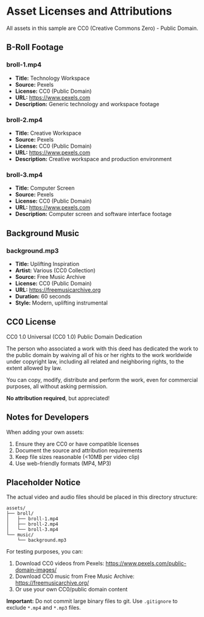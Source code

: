 # Asset Licenses and Attributions

All assets in this sample are CC0 (Creative Commons Zero) - Public Domain.

## B-Roll Footage

### broll-1.mp4
- **Title:** Technology Workspace
- **Source:** Pexels
- **License:** CC0 (Public Domain)
- **URL:** https://www.pexels.com
- **Description:** Generic technology and workspace footage

### broll-2.mp4
- **Title:** Creative Workspace
- **Source:** Pexels
- **License:** CC0 (Public Domain)
- **URL:** https://www.pexels.com
- **Description:** Creative workspace and production environment

### broll-3.mp4
- **Title:** Computer Screen
- **Source:** Pexels
- **License:** CC0 (Public Domain)
- **URL:** https://www.pexels.com
- **Description:** Computer screen and software interface footage

## Background Music

### background.mp3
- **Title:** Uplifting Inspiration
- **Artist:** Various (CC0 Collection)
- **Source:** Free Music Archive
- **License:** CC0 (Public Domain)
- **URL:** https://freemusicarchive.org
- **Duration:** 60 seconds
- **Style:** Modern, uplifting instrumental

## CC0 License

CC0 1.0 Universal (CC0 1.0) Public Domain Dedication

The person who associated a work with this deed has dedicated the work to the public domain by waiving all of his or her rights to the work worldwide under copyright law, including all related and neighboring rights, to the extent allowed by law.

You can copy, modify, distribute and perform the work, even for commercial purposes, all without asking permission.

**No attribution required**, but appreciated!

## Notes for Developers

When adding your own assets:
1. Ensure they are CC0 or have compatible licenses
2. Document the source and attribution requirements
3. Keep file sizes reasonable (<10MB per video clip)
4. Use web-friendly formats (MP4, MP3)

## Placeholder Notice

The actual video and audio files should be placed in this directory structure:
```
assets/
├── broll/
│   ├── broll-1.mp4
│   ├── broll-2.mp4
│   └── broll-3.mp4
└── music/
    └── background.mp3
```

For testing purposes, you can:
1. Download CC0 videos from Pexels: https://www.pexels.com/public-domain-images/
2. Download CC0 music from Free Music Archive: https://freemusicarchive.org/
3. Or use your own CC0/public domain content

**Important:** Do not commit large binary files to git. Use `.gitignore` to exclude `*.mp4` and `*.mp3` files.
